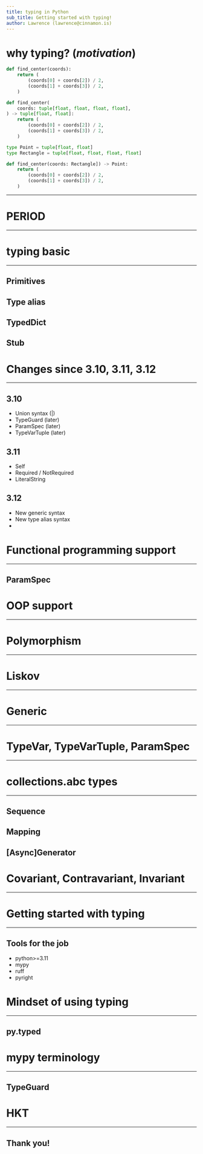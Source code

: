 ```yaml
---
title: typing in Python
sub_title: Getting started with typing!
author: Lawrence (lawrence@cinnamon.is)
---
```

#  why typing? (*motivation*)
<!-- column_layout: [1, 1, 1] -->
<!-- column: 0 -->
```py
def find_center(coords):
    return (
        (coords[0] + coords[2]) / 2,
        (coords[1] + coords[3]) / 2,
    )
```
<!-- column: 1 -->
```py
def find_center(
    coords: tuple[float, float, float, float],
) -> tuple[float, float]:
    return (
        (coords[0] + coords[2]) / 2,
        (coords[1] + coords[3]) / 2,
    )
```
<!-- column: 2 -->
```py
type Point = tuple[float, float]
type Rectangle = tuple[float, float, float, float]

def find_center(coords: Rectangle]) -> Point:
    return (
        (coords[0] + coords[2]) / 2,
        (coords[1] + coords[3]) / 2,
    )
```
<!-- reset_layout -->
---
<!-- end_slide -->
#  PERIOD
---
<!-- end_slide -->

#  typing basic
---
## Primitives
## Type alias
## TypedDict
## Stub
<!-- end_slide -->

#  Changes since 3.10, 3.11, 3.12
---

## 3.10
- Union syntax (|)
- TypeGuard (later)
- ParamSpec (later)
- TypeVarTuple (later)

## 3.11
- Self
- Required / NotRequired
- LiteralString

## 3.12
- New generic syntax
- New type alias syntax
-
<!-- end_slide -->

#  Functional programming support
---

## ParamSpec
<!-- end_slide -->

#  OOP support
---
<!-- end_slide -->

#  Polymorphism
---
<!-- end_slide -->

#  Liskov
---
<!-- end_slide -->

#  Generic
---
<!-- end_slide -->

#  TypeVar, TypeVarTuple, ParamSpec
---
<!-- end_slide -->

#  collections.abc types
---
## Sequence
## Mapping
## [Async]Generator
<!-- end_slide -->

#  Covariant, Contravariant, Invariant
---
<!-- end_slide -->

#  Getting started with typing
---
## Tools for the job
- python>=3.11
- mypy
- ruff
- pyright
<!-- end_slide -->

#  Mindset of using typing
---
## py.typed
<!-- end_slide -->

#  mypy terminology
---
## TypeGuard
<!-- end_slide -->

#  HKT
---
<!-- end_slide -->

<!-- jump_to_middle -->
Thank you!
---
